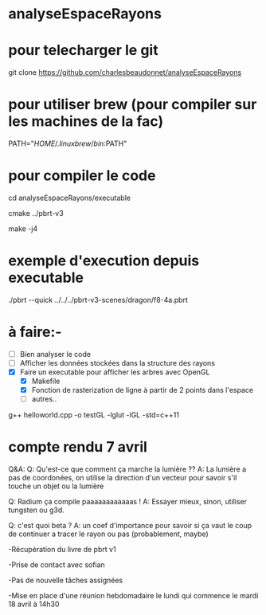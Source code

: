 # analyseEspaceRayons

# pour telecharger le git
git clone https://github.com/charlesbeaudonnet/analyseEspaceRayons

# pour utiliser brew (pour compiler sur les machines de la fac)
PATH="$HOME/.linuxbrew/bin:$PATH"

# pour compiler le code
cd analyseEspaceRayons/executable

cmake ../pbrt-v3

make -j4

# exemple d'execution depuis executable
./pbrt --quick ../../../pbrt-v3-scenes/dragon/f8-4a.pbrt

# à faire:-
- [ ] Bien analyser le code
- [ ] Afficher les données stockées dans la structure des rayons
- [x] Faire un executable pour afficher les arbres avec OpenGL
  - [x] Makefile
  - [x] Fonction de rasterization de ligne à partir de 2 points dans l'espace
  - [ ] autres..

g++ helloworld.cpp -o testGL -lglut -lGL -std=c++11

# compte rendu 7 avril

Q&A:
Q: Qu'est-ce que comment ça marche la lumière ??
A: La lumière a pas de coordonées, on utilise la direction d'un vecteur pour savoir s'il touche un objet ou la lumière

Q: Radium ça compile paaaaaaaaaaaas !
A: Essayer mieux, sinon, utiliser tungsten ou g3d.

Q: c'est quoi beta ?
A: un coef d'importance pour savoir si ça vaut le coup de continuer a tracer le rayon ou pas (probablement, maybe)

-Récupération du livre de pbrt v1

-Prise de contact avec sofian

-Pas de nouvelle tâches assignées

-Mise en place d'une réunion hebdomadaire le lundi qui commence le mardi 18 avril à 14h30

